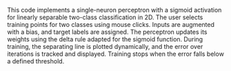 This code implements a single-neuron perceptron with a sigmoid activation for linearly separable two-class classification in 2D. The user selects training points for two classes using mouse clicks. Inputs are augmented with a bias, and target labels are assigned. The perceptron updates its weights using the delta rule adapted for the sigmoid function. During training, the separating line is plotted dynamically, and the error over iterations is tracked and displayed. Training stops when the error falls below a defined threshold.
